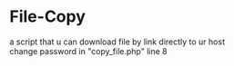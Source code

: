 # File-Copy
a script that u can download file by link directly to ur host <br>
change password in "copy_file.php" line 8
